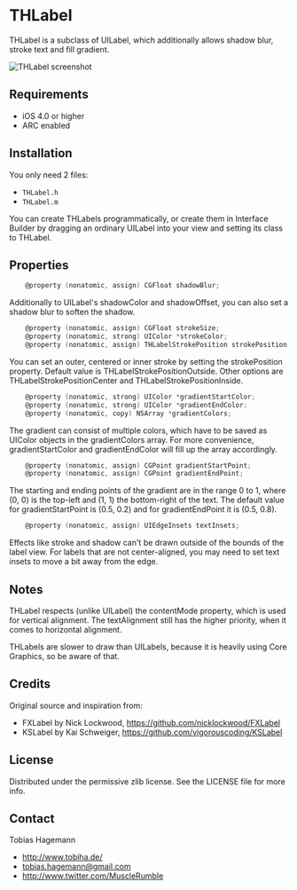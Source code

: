 # THLabel

THLabel is a subclass of UILabel, which additionally allows shadow blur, stroke text and fill gradient.

![THLabel screenshot](https://raw.github.com/MuscleRumble/THLabel/master/screenshot.png "THLabel screenshot")

## Requirements

* iOS 4.0 or higher
* ARC enabled

## Installation

You only need 2 files:

- `THLabel.h`
- `THLabel.m`

You can create THLabels programmatically, or create them in Interface Builder by dragging an ordinary UILabel into your view and setting its class to THLabel.

## Properties

``` objective-c
	@property (nonatomic, assign) CGFloat shadowBlur;
```

Additionally to UILabel's shadowColor and shadowOffset, you can also set a shadow blur to soften the shadow.

``` objective-c
	@property (nonatomic, assign) CGFloat strokeSize;
	@property (nonatomic, strong) UIColor *strokeColor;
	@property (nonatomic, assign) THLabelStrokePosition strokePosition;
```

You can set an outer, centered or inner stroke by setting the strokePosition property. Default value is THLabelStrokePositionOutside. Other options are THLabelStrokePositionCenter and THLabelStrokePositionInside.

``` objective-c
	@property (nonatomic, strong) UIColor *gradientStartColor;
	@property (nonatomic, strong) UIColor *gradientEndColor;
	@property (nonatomic, copy) NSArray *gradientColors;
```

The gradient can consist of multiple colors, which have to be saved as UIColor objects in the gradientColors array. For more convenience, gradientStartColor and gradientEndColor will fill up the array accordingly.

``` objective-c
	@property (nonatomic, assign) CGPoint gradientStartPoint;
	@property (nonatomic, assign) CGPoint gradientEndPoint;
```

The starting and ending points of the gradient are in the range 0 to 1, where (0, 0) is the top-left and (1, 1) the bottom-right of the text. The default value for gradientStartPoint is (0.5, 0.2) and for gradientEndPoint it is (0.5, 0.8).

``` objective-c
	@property (nonatomic, assign) UIEdgeInsets textInsets;
```

Effects like stroke and shadow can't be drawn outside of the bounds of the label view. For labels that are not center-aligned, you may need to set text insets to move a bit away from the edge.

## Notes

THLabel respects (unlike UILabel) the contentMode property, which is used for vertical alignment. The textAlignment still has the higher priority, when it comes to horizontal alignment.

THLabels are slower to draw than UILabels, because it is heavily using Core Graphics, so be aware of that.

## Credits

Original source and inspiration from:

- FXLabel by Nick Lockwood, https://github.com/nicklockwood/FXLabel
- KSLabel by Kai Schweiger, https://github.com/vigorouscoding/KSLabel

## License

Distributed under the permissive zlib license. See the LICENSE file for more info.

## Contact

Tobias Hagemann

- http://www.tobiha.de/
- tobias.hagemann@gmail.com
- http://www.twitter.com/MuscleRumble